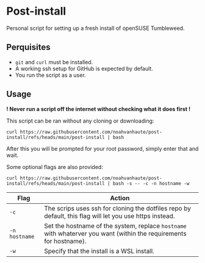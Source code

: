 # Post-install

Personal script for setting up a fresh install of openSUSE Tumbleweed.

## Perquisites

- `git` and `curl` must be installed.
- A working ssh setup for GitHub is expected by default.
- You run the script as a user.

## Usage
**! Never run a script off the internet without checking what it does first !**

This script can be ran without any cloning or downloading:
```console
curl https://raw.githubusercontent.com/noahvanhaute/post-install/refs/heads/main/post-install | bash
```
After this you will be prompted for your root password, simply enter that and wait.

Some optional flags are also provided:
```console
curl https://raw.githubusercontent.com/noahvanhaute/post-install/refs/heads/main/post-install | bash -s -- -c -n hostname -w
```

| Flag          | Action                                                                                                             |
| ------------- | ------------------------------------------------------------------------------------------------------------------ |
| `-c`          | The scrips uses ssh for cloning the dotfiles repo by default, this flag will let you use https instead.            |
| `-n hostname` | Set the hostname of the system, replace `hostname` with whaterver you want (within the requirements for hostname). |
| `-w`          | Specify that the install is a WSL install.                                                                         |
